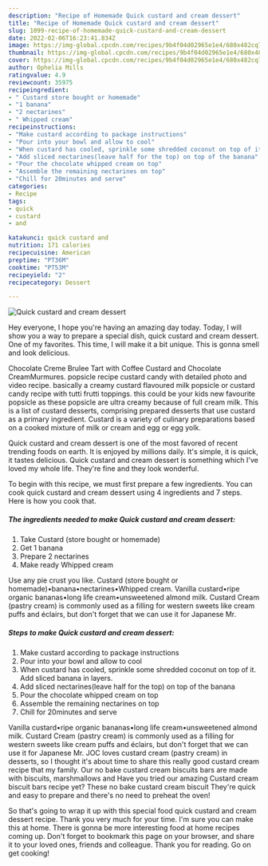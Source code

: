 ```yaml
---
description: "Recipe of Homemade Quick custard and cream dessert"
title: "Recipe of Homemade Quick custard and cream dessert"
slug: 1099-recipe-of-homemade-quick-custard-and-cream-dessert
date: 2022-02-06T16:23:41.834Z
image: https://img-global.cpcdn.com/recipes/9b4f04d02965e1e4/680x482cq70/quick-custard-and-cream-dessert-recipe-main-photo.jpg
thumbnail: https://img-global.cpcdn.com/recipes/9b4f04d02965e1e4/680x482cq70/quick-custard-and-cream-dessert-recipe-main-photo.jpg
cover: https://img-global.cpcdn.com/recipes/9b4f04d02965e1e4/680x482cq70/quick-custard-and-cream-dessert-recipe-main-photo.jpg
author: Ophelia Mills
ratingvalue: 4.9
reviewcount: 35975
recipeingredient:
- " Custard store bought or homemade"
- "1 banana"
- "2 nectarines"
- " Whipped cream"
recipeinstructions:
- "Make custard according to package instructions"
- "Pour into your bowl and allow to cool"
- "When custard has cooled, sprinkle some shredded coconut on top of it. Add sliced banana in layers."
- "Add sliced nectarines(leave half for the top) on top of the banana"
- "Pour the chocolate whipped cream on top"
- "Assemble the remaining nectarines on top"
- "Chill for 20minutes and serve"
categories:
- Recipe
tags:
- quick
- custard
- and

katakunci: quick custard and 
nutrition: 171 calories
recipecuisine: American
preptime: "PT36M"
cooktime: "PT53M"
recipeyield: "2"
recipecategory: Dessert

---
```



![Quick custard and cream dessert](https://img-global.cpcdn.com/recipes/9b4f04d02965e1e4/680x482cq70/quick-custard-and-cream-dessert-recipe-main-photo.jpg)

Hey everyone, I hope you're having an amazing day today. Today, I will show you a way to prepare a special dish, quick custard and cream dessert. One of my favorites. This time, I will make it a bit unique. This is gonna smell and look delicious.

Chocolate Creme Brulee Tart with Coffee Custard and Chocolate CreamMurmures. popsicle recipe custard candy with detailed photo and video recipe. basically a creamy custard flavoured milk popsicle or custard candy recipe with tutti frutti toppings. this could be your kids new favourite popsicle as these popsicle are ultra creamy because of full cream milk. This is a list of custard desserts, comprising prepared desserts that use custard as a primary ingredient. Custard is a variety of culinary preparations based on a cooked mixture of milk or cream and egg or egg yolk.

Quick custard and cream dessert is one of the most favored of recent trending foods on earth. It is enjoyed by millions daily. It's simple, it is quick, it tastes delicious. Quick custard and cream dessert is something which I've loved my whole life. They're fine and they look wonderful.


To begin with this recipe, we must first prepare a few ingredients. You can cook quick custard and cream dessert using 4 ingredients and 7 steps. Here is how you cook that.

<!--inarticleads1-->

##### The ingredients needed to make Quick custard and cream dessert:

1. Take  Custard (store bought or homemade)
1. Get 1 banana
1. Prepare 2 nectarines
1. Make ready  Whipped cream


Use any pie crust you like. Custard (store bought or homemade)•banana•nectarines•Whipped cream. Vanilla custard•ripe organic bananas•long life cream•unsweetened almond milk. Custard Cream (pastry cream) is commonly used as a filling for western sweets like cream puffs and éclairs, but don&#39;t forget that we can use it for Japanese Mr. 

<!--inarticleads2-->

##### Steps to make Quick custard and cream dessert:

1. Make custard according to package instructions
1. Pour into your bowl and allow to cool
1. When custard has cooled, sprinkle some shredded coconut on top of it. Add sliced banana in layers.
1. Add sliced nectarines(leave half for the top) on top of the banana
1. Pour the chocolate whipped cream on top
1. Assemble the remaining nectarines on top
1. Chill for 20minutes and serve


Vanilla custard•ripe organic bananas•long life cream•unsweetened almond milk. Custard Cream (pastry cream) is commonly used as a filling for western sweets like cream puffs and éclairs, but don&#39;t forget that we can use it for Japanese Mr. JOC loves custard cream (pastry cream) in desserts, so I thought it&#39;s about time to share this really good custard cream recipe that my family. Our no bake custard cream biscuits bars are made with biscuits, marshmallows and Have you tried our amazing Custard cream biscuit bars recipe yet? These no bake custard cream biscuit They&#39;re quick and easy to prepare and there&#39;s no need to preheat the oven! 

So that's going to wrap it up with this special food quick custard and cream dessert recipe. Thank you very much for your time. I'm sure you can make this at home. There is gonna be more interesting food at home recipes coming up. Don't forget to bookmark this page on your browser, and share it to your loved ones, friends and colleague. Thank you for reading. Go on get cooking!
